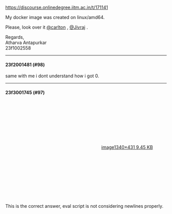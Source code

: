 https://discourse.onlinedegree.iitm.ac.in/t/171141

My docker image was created on linux/amd64.</p>
<p>Please, look over it <a class="mention" href="/u/carlton">@carlton</a> , <a class="mention" href="/u/jivraj">@Jivraj</a> .</p>
<p>Regards,<br/>
Atharva Antapurkar<br/>
23f1002558</p><hr>

<h4>23f2001481 (#98)</h4>
<p>same with me  i dont understand how i got 0.</p><hr>

<h4>23f3001745 (#97)</h4>
<p><div class="lightbox-wrapper"><a class="lightbox" data-download-href="/uploads/short-url/g2HlbzZmJzgiPojlLNz4l8Gocqt.png?dl=1" href="https://europe1.discourse-cdn.com/flex013/uploads/iitm/original/3X/7/0/7070e3c250af7985b5ca777719e26fb065ee2bb9.png" rel="noopener nofollow ugc" title="image"><div class="meta"><svg aria-hidden="true" class="fa d-icon d-icon-far-image svg-icon"><use href="#far-image"></use></svg><span class="filename">image</span><span class="informations">1340×431 9.45 KB</span><svg aria-hidden="true" class="fa d-icon d-icon-discourse-expand svg-icon"><use href="#discourse-expand"></use></svg></div></a></div><br/>
This is the correct answer, eval script is not considering newlines properly.